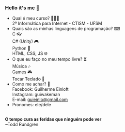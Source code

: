 ### Hello it's me 👋

- Qual é meu curso? 👨🏻‍🎓<br>
    2º Informática para Internet - CTISM - UFSM<br>
- Quais são as minhas linguagens de programação? ⌨<br>
    C 👓<br>
    C# (Unity) 🎮<br>
    Python 🐍<br>
    HTML, CSS, JS 🌐<br>
- O que eu faço no meu tempo livre? ⏳<br>
    Música 🎶<br>
    Games 🎮<br>
    Tocar Teclado 🎹<br>
- Como me achar? 🔭<br>
    Facebook: Guilherme Einloft <br>
    Instagram: guiwakeman <br>
    E-mail: guieinlo@gmail.com
- Pronomes: ele/dele<br>
<br>
<b>O tempo cura as feridas que ninguém pode ver</b><br>
~Todd Rundgren
